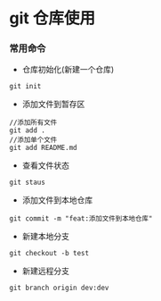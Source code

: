 # git  仓库使用
### 常用命令
* 仓库初始化(新建一个仓库)

```
git init
```
* 添加文件到暂存区

```
//添加所有文件
git add .
//添加单个文件
git add README.md 
```
* 查看文件状态

```
git staus
```

* 添加文件到本地仓库

```
git commit -m "feat:添加文件到本地仓库"
```
* 新建本地分支

```
git checkout -b test
```
* 新建远程分支

```
git branch origin dev:dev
```

